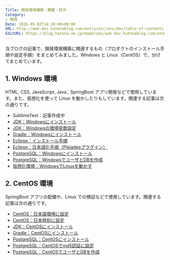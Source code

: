 ```yaml
---
Title: 開発環境構築：概要・目次
Category:
- 環境
Date: 2016-05-02T14:20:00+09:00
URL: http://web-dev.hatenablog.com/entry/etc/env/dev/table-of-contents
EditURL: https://blog.hatena.ne.jp/mamorums/web-dev.hatenablog.com/atom/entry/10328749687179202826
---
```


当ブログの記事で、開発環境構築に関連するもの（プロダクトのインストール手順や設定手順）をまとめてみました。Windows と Linux（CentOS）で、分けてまとめています。



## 1. Windows 環境
HTML, CSS, JavaScript, Java , SpringBoot アプリ開発などで使用しています。また、仮想化を使って Linux を動かしたりもしています。関連する記事は次の通りです。

- SublimeText：記事作成中
- [JDK：Windowsにインストール](/entry/java/jdk/windows-install)
- [JDK：Windowsの環境変数設定](/entry/java/jdk/windows-variables)
- [Gradle：Windowsにインストール](/entry/gradle/windows-install)
- [Eclipse：インストール手順](/entry/eclipse/install)
- [Eclipse：日本語化手順（Pleiadesプラグイン）](/entry/eclipse/pleiades)
- [PostgreSQL：Windowsにインストール](/entry/postgresql/windows/install)
- [PostgreSQL：WindowsでユーザとDBを作成](/entry/postgresql/windows/create-user-db)
- [仮想化環境：WindowsでLinuxを動かす](/entry/etc/vm/linux-on-winows)


## 2. CentOS 環境
SpringBoot アプリの配備や、Linux での検証などで使用しています。関連する記事は次の通りです。

- [CentOS：日本語環境に設定](/entry/linux/centos/lang-jp)
- [CentOS：日本時刻に設定](/entry/linux/centos/time-jp)
- [JDK：CentOSにインストール](/entry/java/jdk/centos-install)
- [Gradle：CentOSにインストール](/entry/gradle/centos-install)
- [PostgreSQL：CentOSにインストール](/entry/postgresql/centos/install)
- [PostgreSQL：CentOSでmd5認証に設定](/entry/postgresql/centos/md5-auth)
- [PostgreSQL：CentOSでユーザとDBを作成](/entry/postgresql/centos/create-user-db)
